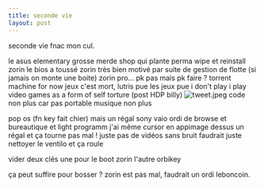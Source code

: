 ```yaml
---
title: seconde vie
layout: post
---
```


seconde vie fnac mon cul.

le asus
elementary grosse merde
shop qui plante perma
wipe et reinstall zorin
le bios a toussé
zorin très bien
motivé par suite de gestion de flotte
(si jamais on monte une boite)
zorin pro... pk pas
mais pk faire ?
torrent machine for now
jeux c'est mort, lutris pue
les jeux pue
i don't play i play video games as a form of self torture
(post HDP billy)
![tweet.jpeg](/img/tweet.jpeg)
code non plus car pas portable
musique non plus

pop os
(fn key fait chier)
mais un régal
sony vaio ordi de browse et bureautique et light programm
j'ai même cursor en appimage dessus
un régal
et ça tourne pas mal !
juste pas de vidéos sans bruit
faudrait juste nettoyer le ventilo et ça roule

vider deux clés
une pour le boot zorin
l'autre orbikey

ça peut suffire pour bosser ?
zorin est pas mal,
faudrait un ordi leboncoin.
